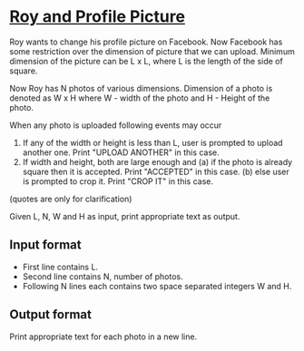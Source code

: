 # [Roy and Profile Picture][link]

Roy wants to change his profile picture on Facebook. Now Facebook has some restriction over the dimension of picture that we can upload. Minimum dimension of the picture can be L x L, where L is the length of the side of square.

Now Roy has N photos of various dimensions. Dimension of a photo is denoted as W x H where W - width of the photo and H - Height of the photo.

When any photo is uploaded following events may occur

1. If any of the width or height is less than L, user is prompted to upload another one. Print "UPLOAD ANOTHER" in this case.
2. If width and height, both are large enough and (a) if the photo is already square then it is accepted. Print "ACCEPTED" in this case. (b) else user is prompted to crop it. Print "CROP IT" in this case.

(quotes are only for clarification)

Given L, N, W and H as input, print appropriate text as output.

## Input format

- First line contains L.
- Second line contains N, number of photos.
- Following N lines each contains two space separated integers W and H.

## Output format

Print appropriate text for each photo in a new line.

[link]: https://www.hackerearth.com/practice/basic-programming/input-output/basics-of-input-output/practice-problems/algorithm/roy-and-profile-picture/
